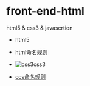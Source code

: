 # front-end-html
html5 &amp; css3 &amp; javascrtion

* html5
 * html命名规则
   
* ![css3](http://m3.app111.com/AppImg/160x160/2015/12/17/10584655071450316202089.jpg)css3
 * [ccs命名规则](https://www.douban.com/note/499976405/?type=like)
